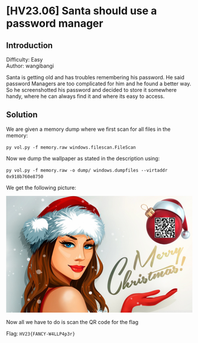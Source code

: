 # [HV23.06] Santa should use a password manager

## Introduction

Difficulty: Easy<br>
Author: wangibangi

Santa is getting old and has troubles remembering his password. He said password Managers are too complicated for him and he found a better way. So he screenshotted his password and decided to store it somewhere handy, where he can always find it and where its easy to access.

## Solution

We are given a memory dump where we first scan for all files in the memory:

`py vol.py -f memory.raw windows.filescan.FileScan` 

Now we dump the wallpaper as stated in the description using:

`py vol.py -f memory.raw -o dump/ windows.dumpfiles ‑‑virtaddr 0x918b760e8750`

We get the following picture:

![Fancy Wallpaper](wallpaper.png)

Now all we have to do is scan the QR code for the flag

Flag: `HV23{FANCY-W4LLP4p3r}`